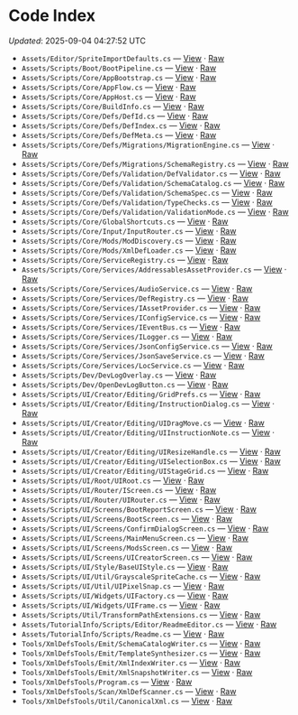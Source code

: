 # Code Index

_Updated_: 2025-09-04 04:27:52 UTC

- `Assets/Editor/SpriteImportDefaults.cs` — [View](https://github.com/Natangry/FantasyColony/blob/main/Assets/Editor/SpriteImportDefaults.cs) · [Raw](https://raw.githubusercontent.com/Natangry/FantasyColony/main/Assets/Editor/SpriteImportDefaults.cs)
- `Assets/Scripts/Boot/BootPipeline.cs` — [View](https://github.com/Natangry/FantasyColony/blob/main/Assets/Scripts/Boot/BootPipeline.cs) · [Raw](https://raw.githubusercontent.com/Natangry/FantasyColony/main/Assets/Scripts/Boot/BootPipeline.cs)
- `Assets/Scripts/Core/AppBootstrap.cs` — [View](https://github.com/Natangry/FantasyColony/blob/main/Assets/Scripts/Core/AppBootstrap.cs) · [Raw](https://raw.githubusercontent.com/Natangry/FantasyColony/main/Assets/Scripts/Core/AppBootstrap.cs)
- `Assets/Scripts/Core/AppFlow.cs` — [View](https://github.com/Natangry/FantasyColony/blob/main/Assets/Scripts/Core/AppFlow.cs) · [Raw](https://raw.githubusercontent.com/Natangry/FantasyColony/main/Assets/Scripts/Core/AppFlow.cs)
- `Assets/Scripts/Core/AppHost.cs` — [View](https://github.com/Natangry/FantasyColony/blob/main/Assets/Scripts/Core/AppHost.cs) · [Raw](https://raw.githubusercontent.com/Natangry/FantasyColony/main/Assets/Scripts/Core/AppHost.cs)
- `Assets/Scripts/Core/BuildInfo.cs` — [View](https://github.com/Natangry/FantasyColony/blob/main/Assets/Scripts/Core/BuildInfo.cs) · [Raw](https://raw.githubusercontent.com/Natangry/FantasyColony/main/Assets/Scripts/Core/BuildInfo.cs)
- `Assets/Scripts/Core/Defs/DefId.cs` — [View](https://github.com/Natangry/FantasyColony/blob/main/Assets/Scripts/Core/Defs/DefId.cs) · [Raw](https://raw.githubusercontent.com/Natangry/FantasyColony/main/Assets/Scripts/Core/Defs/DefId.cs)
- `Assets/Scripts/Core/Defs/DefIndex.cs` — [View](https://github.com/Natangry/FantasyColony/blob/main/Assets/Scripts/Core/Defs/DefIndex.cs) · [Raw](https://raw.githubusercontent.com/Natangry/FantasyColony/main/Assets/Scripts/Core/Defs/DefIndex.cs)
- `Assets/Scripts/Core/Defs/DefMeta.cs` — [View](https://github.com/Natangry/FantasyColony/blob/main/Assets/Scripts/Core/Defs/DefMeta.cs) · [Raw](https://raw.githubusercontent.com/Natangry/FantasyColony/main/Assets/Scripts/Core/Defs/DefMeta.cs)
- `Assets/Scripts/Core/Defs/Migrations/MigrationEngine.cs` — [View](https://github.com/Natangry/FantasyColony/blob/main/Assets/Scripts/Core/Defs/Migrations/MigrationEngine.cs) · [Raw](https://raw.githubusercontent.com/Natangry/FantasyColony/main/Assets/Scripts/Core/Defs/Migrations/MigrationEngine.cs)
- `Assets/Scripts/Core/Defs/Migrations/SchemaRegistry.cs` — [View](https://github.com/Natangry/FantasyColony/blob/main/Assets/Scripts/Core/Defs/Migrations/SchemaRegistry.cs) · [Raw](https://raw.githubusercontent.com/Natangry/FantasyColony/main/Assets/Scripts/Core/Defs/Migrations/SchemaRegistry.cs)
- `Assets/Scripts/Core/Defs/Validation/DefValidator.cs` — [View](https://github.com/Natangry/FantasyColony/blob/main/Assets/Scripts/Core/Defs/Validation/DefValidator.cs) · [Raw](https://raw.githubusercontent.com/Natangry/FantasyColony/main/Assets/Scripts/Core/Defs/Validation/DefValidator.cs)
- `Assets/Scripts/Core/Defs/Validation/SchemaCatalog.cs` — [View](https://github.com/Natangry/FantasyColony/blob/main/Assets/Scripts/Core/Defs/Validation/SchemaCatalog.cs) · [Raw](https://raw.githubusercontent.com/Natangry/FantasyColony/main/Assets/Scripts/Core/Defs/Validation/SchemaCatalog.cs)
- `Assets/Scripts/Core/Defs/Validation/SchemaSpec.cs` — [View](https://github.com/Natangry/FantasyColony/blob/main/Assets/Scripts/Core/Defs/Validation/SchemaSpec.cs) · [Raw](https://raw.githubusercontent.com/Natangry/FantasyColony/main/Assets/Scripts/Core/Defs/Validation/SchemaSpec.cs)
- `Assets/Scripts/Core/Defs/Validation/TypeChecks.cs` — [View](https://github.com/Natangry/FantasyColony/blob/main/Assets/Scripts/Core/Defs/Validation/TypeChecks.cs) · [Raw](https://raw.githubusercontent.com/Natangry/FantasyColony/main/Assets/Scripts/Core/Defs/Validation/TypeChecks.cs)
- `Assets/Scripts/Core/Defs/Validation/ValidationMode.cs` — [View](https://github.com/Natangry/FantasyColony/blob/main/Assets/Scripts/Core/Defs/Validation/ValidationMode.cs) · [Raw](https://raw.githubusercontent.com/Natangry/FantasyColony/main/Assets/Scripts/Core/Defs/Validation/ValidationMode.cs)
- `Assets/Scripts/Core/GlobalShortcuts.cs` — [View](https://github.com/Natangry/FantasyColony/blob/main/Assets/Scripts/Core/GlobalShortcuts.cs) · [Raw](https://raw.githubusercontent.com/Natangry/FantasyColony/main/Assets/Scripts/Core/GlobalShortcuts.cs)
- `Assets/Scripts/Core/Input/InputRouter.cs` — [View](https://github.com/Natangry/FantasyColony/blob/main/Assets/Scripts/Core/Input/InputRouter.cs) · [Raw](https://raw.githubusercontent.com/Natangry/FantasyColony/main/Assets/Scripts/Core/Input/InputRouter.cs)
- `Assets/Scripts/Core/Mods/ModDiscovery.cs` — [View](https://github.com/Natangry/FantasyColony/blob/main/Assets/Scripts/Core/Mods/ModDiscovery.cs) · [Raw](https://raw.githubusercontent.com/Natangry/FantasyColony/main/Assets/Scripts/Core/Mods/ModDiscovery.cs)
- `Assets/Scripts/Core/Mods/XmlDefLoader.cs` — [View](https://github.com/Natangry/FantasyColony/blob/main/Assets/Scripts/Core/Mods/XmlDefLoader.cs) · [Raw](https://raw.githubusercontent.com/Natangry/FantasyColony/main/Assets/Scripts/Core/Mods/XmlDefLoader.cs)
- `Assets/Scripts/Core/ServiceRegistry.cs` — [View](https://github.com/Natangry/FantasyColony/blob/main/Assets/Scripts/Core/ServiceRegistry.cs) · [Raw](https://raw.githubusercontent.com/Natangry/FantasyColony/main/Assets/Scripts/Core/ServiceRegistry.cs)
- `Assets/Scripts/Core/Services/AddressablesAssetProvider.cs` — [View](https://github.com/Natangry/FantasyColony/blob/main/Assets/Scripts/Core/Services/AddressablesAssetProvider.cs) · [Raw](https://raw.githubusercontent.com/Natangry/FantasyColony/main/Assets/Scripts/Core/Services/AddressablesAssetProvider.cs)
- `Assets/Scripts/Core/Services/AudioService.cs` — [View](https://github.com/Natangry/FantasyColony/blob/main/Assets/Scripts/Core/Services/AudioService.cs) · [Raw](https://raw.githubusercontent.com/Natangry/FantasyColony/main/Assets/Scripts/Core/Services/AudioService.cs)
- `Assets/Scripts/Core/Services/DefRegistry.cs` — [View](https://github.com/Natangry/FantasyColony/blob/main/Assets/Scripts/Core/Services/DefRegistry.cs) · [Raw](https://raw.githubusercontent.com/Natangry/FantasyColony/main/Assets/Scripts/Core/Services/DefRegistry.cs)
- `Assets/Scripts/Core/Services/IAssetProvider.cs` — [View](https://github.com/Natangry/FantasyColony/blob/main/Assets/Scripts/Core/Services/IAssetProvider.cs) · [Raw](https://raw.githubusercontent.com/Natangry/FantasyColony/main/Assets/Scripts/Core/Services/IAssetProvider.cs)
- `Assets/Scripts/Core/Services/IConfigService.cs` — [View](https://github.com/Natangry/FantasyColony/blob/main/Assets/Scripts/Core/Services/IConfigService.cs) · [Raw](https://raw.githubusercontent.com/Natangry/FantasyColony/main/Assets/Scripts/Core/Services/IConfigService.cs)
- `Assets/Scripts/Core/Services/IEventBus.cs` — [View](https://github.com/Natangry/FantasyColony/blob/main/Assets/Scripts/Core/Services/IEventBus.cs) · [Raw](https://raw.githubusercontent.com/Natangry/FantasyColony/main/Assets/Scripts/Core/Services/IEventBus.cs)
- `Assets/Scripts/Core/Services/ILogger.cs` — [View](https://github.com/Natangry/FantasyColony/blob/main/Assets/Scripts/Core/Services/ILogger.cs) · [Raw](https://raw.githubusercontent.com/Natangry/FantasyColony/main/Assets/Scripts/Core/Services/ILogger.cs)
- `Assets/Scripts/Core/Services/JsonConfigService.cs` — [View](https://github.com/Natangry/FantasyColony/blob/main/Assets/Scripts/Core/Services/JsonConfigService.cs) · [Raw](https://raw.githubusercontent.com/Natangry/FantasyColony/main/Assets/Scripts/Core/Services/JsonConfigService.cs)
- `Assets/Scripts/Core/Services/JsonSaveService.cs` — [View](https://github.com/Natangry/FantasyColony/blob/main/Assets/Scripts/Core/Services/JsonSaveService.cs) · [Raw](https://raw.githubusercontent.com/Natangry/FantasyColony/main/Assets/Scripts/Core/Services/JsonSaveService.cs)
- `Assets/Scripts/Core/Services/LocService.cs` — [View](https://github.com/Natangry/FantasyColony/blob/main/Assets/Scripts/Core/Services/LocService.cs) · [Raw](https://raw.githubusercontent.com/Natangry/FantasyColony/main/Assets/Scripts/Core/Services/LocService.cs)
- `Assets/Scripts/Dev/DevLogOverlay.cs` — [View](https://github.com/Natangry/FantasyColony/blob/main/Assets/Scripts/Dev/DevLogOverlay.cs) · [Raw](https://raw.githubusercontent.com/Natangry/FantasyColony/main/Assets/Scripts/Dev/DevLogOverlay.cs)
- `Assets/Scripts/Dev/OpenDevLogButton.cs` — [View](https://github.com/Natangry/FantasyColony/blob/main/Assets/Scripts/Dev/OpenDevLogButton.cs) · [Raw](https://raw.githubusercontent.com/Natangry/FantasyColony/main/Assets/Scripts/Dev/OpenDevLogButton.cs)
- `Assets/Scripts/UI/Creator/Editing/GridPrefs.cs` — [View](https://github.com/Natangry/FantasyColony/blob/main/Assets/Scripts/UI/Creator/Editing/GridPrefs.cs) · [Raw](https://raw.githubusercontent.com/Natangry/FantasyColony/main/Assets/Scripts/UI/Creator/Editing/GridPrefs.cs)
- `Assets/Scripts/UI/Creator/Editing/InstructionDialog.cs` — [View](https://github.com/Natangry/FantasyColony/blob/main/Assets/Scripts/UI/Creator/Editing/InstructionDialog.cs) · [Raw](https://raw.githubusercontent.com/Natangry/FantasyColony/main/Assets/Scripts/UI/Creator/Editing/InstructionDialog.cs)
- `Assets/Scripts/UI/Creator/Editing/UIDragMove.cs` — [View](https://github.com/Natangry/FantasyColony/blob/main/Assets/Scripts/UI/Creator/Editing/UIDragMove.cs) · [Raw](https://raw.githubusercontent.com/Natangry/FantasyColony/main/Assets/Scripts/UI/Creator/Editing/UIDragMove.cs)
- `Assets/Scripts/UI/Creator/Editing/UIInstructionNote.cs` — [View](https://github.com/Natangry/FantasyColony/blob/main/Assets/Scripts/UI/Creator/Editing/UIInstructionNote.cs) · [Raw](https://raw.githubusercontent.com/Natangry/FantasyColony/main/Assets/Scripts/UI/Creator/Editing/UIInstructionNote.cs)
- `Assets/Scripts/UI/Creator/Editing/UIResizeHandle.cs` — [View](https://github.com/Natangry/FantasyColony/blob/main/Assets/Scripts/UI/Creator/Editing/UIResizeHandle.cs) · [Raw](https://raw.githubusercontent.com/Natangry/FantasyColony/main/Assets/Scripts/UI/Creator/Editing/UIResizeHandle.cs)
- `Assets/Scripts/UI/Creator/Editing/UISelectionBox.cs` — [View](https://github.com/Natangry/FantasyColony/blob/main/Assets/Scripts/UI/Creator/Editing/UISelectionBox.cs) · [Raw](https://raw.githubusercontent.com/Natangry/FantasyColony/main/Assets/Scripts/UI/Creator/Editing/UISelectionBox.cs)
- `Assets/Scripts/UI/Creator/Editing/UIStageGrid.cs` — [View](https://github.com/Natangry/FantasyColony/blob/main/Assets/Scripts/UI/Creator/Editing/UIStageGrid.cs) · [Raw](https://raw.githubusercontent.com/Natangry/FantasyColony/main/Assets/Scripts/UI/Creator/Editing/UIStageGrid.cs)
- `Assets/Scripts/UI/Root/UIRoot.cs` — [View](https://github.com/Natangry/FantasyColony/blob/main/Assets/Scripts/UI/Root/UIRoot.cs) · [Raw](https://raw.githubusercontent.com/Natangry/FantasyColony/main/Assets/Scripts/UI/Root/UIRoot.cs)
- `Assets/Scripts/UI/Router/IScreen.cs` — [View](https://github.com/Natangry/FantasyColony/blob/main/Assets/Scripts/UI/Router/IScreen.cs) · [Raw](https://raw.githubusercontent.com/Natangry/FantasyColony/main/Assets/Scripts/UI/Router/IScreen.cs)
- `Assets/Scripts/UI/Router/UIRouter.cs` — [View](https://github.com/Natangry/FantasyColony/blob/main/Assets/Scripts/UI/Router/UIRouter.cs) · [Raw](https://raw.githubusercontent.com/Natangry/FantasyColony/main/Assets/Scripts/UI/Router/UIRouter.cs)
- `Assets/Scripts/UI/Screens/BootReportScreen.cs` — [View](https://github.com/Natangry/FantasyColony/blob/main/Assets/Scripts/UI/Screens/BootReportScreen.cs) · [Raw](https://raw.githubusercontent.com/Natangry/FantasyColony/main/Assets/Scripts/UI/Screens/BootReportScreen.cs)
- `Assets/Scripts/UI/Screens/BootScreen.cs` — [View](https://github.com/Natangry/FantasyColony/blob/main/Assets/Scripts/UI/Screens/BootScreen.cs) · [Raw](https://raw.githubusercontent.com/Natangry/FantasyColony/main/Assets/Scripts/UI/Screens/BootScreen.cs)
- `Assets/Scripts/UI/Screens/ConfirmDialogScreen.cs` — [View](https://github.com/Natangry/FantasyColony/blob/main/Assets/Scripts/UI/Screens/ConfirmDialogScreen.cs) · [Raw](https://raw.githubusercontent.com/Natangry/FantasyColony/main/Assets/Scripts/UI/Screens/ConfirmDialogScreen.cs)
- `Assets/Scripts/UI/Screens/MainMenuScreen.cs` — [View](https://github.com/Natangry/FantasyColony/blob/main/Assets/Scripts/UI/Screens/MainMenuScreen.cs) · [Raw](https://raw.githubusercontent.com/Natangry/FantasyColony/main/Assets/Scripts/UI/Screens/MainMenuScreen.cs)
- `Assets/Scripts/UI/Screens/ModsScreen.cs` — [View](https://github.com/Natangry/FantasyColony/blob/main/Assets/Scripts/UI/Screens/ModsScreen.cs) · [Raw](https://raw.githubusercontent.com/Natangry/FantasyColony/main/Assets/Scripts/UI/Screens/ModsScreen.cs)
- `Assets/Scripts/UI/Screens/UICreatorScreen.cs` — [View](https://github.com/Natangry/FantasyColony/blob/main/Assets/Scripts/UI/Screens/UICreatorScreen.cs) · [Raw](https://raw.githubusercontent.com/Natangry/FantasyColony/main/Assets/Scripts/UI/Screens/UICreatorScreen.cs)
- `Assets/Scripts/UI/Style/BaseUIStyle.cs` — [View](https://github.com/Natangry/FantasyColony/blob/main/Assets/Scripts/UI/Style/BaseUIStyle.cs) · [Raw](https://raw.githubusercontent.com/Natangry/FantasyColony/main/Assets/Scripts/UI/Style/BaseUIStyle.cs)
- `Assets/Scripts/UI/Util/GrayscaleSpriteCache.cs` — [View](https://github.com/Natangry/FantasyColony/blob/main/Assets/Scripts/UI/Util/GrayscaleSpriteCache.cs) · [Raw](https://raw.githubusercontent.com/Natangry/FantasyColony/main/Assets/Scripts/UI/Util/GrayscaleSpriteCache.cs)
- `Assets/Scripts/UI/Util/UIPixelSnap.cs` — [View](https://github.com/Natangry/FantasyColony/blob/main/Assets/Scripts/UI/Util/UIPixelSnap.cs) · [Raw](https://raw.githubusercontent.com/Natangry/FantasyColony/main/Assets/Scripts/UI/Util/UIPixelSnap.cs)
- `Assets/Scripts/UI/Widgets/UIFactory.cs` — [View](https://github.com/Natangry/FantasyColony/blob/main/Assets/Scripts/UI/Widgets/UIFactory.cs) · [Raw](https://raw.githubusercontent.com/Natangry/FantasyColony/main/Assets/Scripts/UI/Widgets/UIFactory.cs)
- `Assets/Scripts/UI/Widgets/UIFrame.cs` — [View](https://github.com/Natangry/FantasyColony/blob/main/Assets/Scripts/UI/Widgets/UIFrame.cs) · [Raw](https://raw.githubusercontent.com/Natangry/FantasyColony/main/Assets/Scripts/UI/Widgets/UIFrame.cs)
- `Assets/Scripts/Util/TransformPathExtensions.cs` — [View](https://github.com/Natangry/FantasyColony/blob/main/Assets/Scripts/Util/TransformPathExtensions.cs) · [Raw](https://raw.githubusercontent.com/Natangry/FantasyColony/main/Assets/Scripts/Util/TransformPathExtensions.cs)
- `Assets/TutorialInfo/Scripts/Editor/ReadmeEditor.cs` — [View](https://github.com/Natangry/FantasyColony/blob/main/Assets/TutorialInfo/Scripts/Editor/ReadmeEditor.cs) · [Raw](https://raw.githubusercontent.com/Natangry/FantasyColony/main/Assets/TutorialInfo/Scripts/Editor/ReadmeEditor.cs)
- `Assets/TutorialInfo/Scripts/Readme.cs` — [View](https://github.com/Natangry/FantasyColony/blob/main/Assets/TutorialInfo/Scripts/Readme.cs) · [Raw](https://raw.githubusercontent.com/Natangry/FantasyColony/main/Assets/TutorialInfo/Scripts/Readme.cs)
- `Tools/XmlDefsTools/Emit/SchemaCatalogWriter.cs` — [View](https://github.com/Natangry/FantasyColony/blob/main/Tools/XmlDefsTools/Emit/SchemaCatalogWriter.cs) · [Raw](https://raw.githubusercontent.com/Natangry/FantasyColony/main/Tools/XmlDefsTools/Emit/SchemaCatalogWriter.cs)
- `Tools/XmlDefsTools/Emit/TemplateSynthesizer.cs` — [View](https://github.com/Natangry/FantasyColony/blob/main/Tools/XmlDefsTools/Emit/TemplateSynthesizer.cs) · [Raw](https://raw.githubusercontent.com/Natangry/FantasyColony/main/Tools/XmlDefsTools/Emit/TemplateSynthesizer.cs)
- `Tools/XmlDefsTools/Emit/XmlIndexWriter.cs` — [View](https://github.com/Natangry/FantasyColony/blob/main/Tools/XmlDefsTools/Emit/XmlIndexWriter.cs) · [Raw](https://raw.githubusercontent.com/Natangry/FantasyColony/main/Tools/XmlDefsTools/Emit/XmlIndexWriter.cs)
- `Tools/XmlDefsTools/Emit/XmlSnapshotWriter.cs` — [View](https://github.com/Natangry/FantasyColony/blob/main/Tools/XmlDefsTools/Emit/XmlSnapshotWriter.cs) · [Raw](https://raw.githubusercontent.com/Natangry/FantasyColony/main/Tools/XmlDefsTools/Emit/XmlSnapshotWriter.cs)
- `Tools/XmlDefsTools/Program.cs` — [View](https://github.com/Natangry/FantasyColony/blob/main/Tools/XmlDefsTools/Program.cs) · [Raw](https://raw.githubusercontent.com/Natangry/FantasyColony/main/Tools/XmlDefsTools/Program.cs)
- `Tools/XmlDefsTools/Scan/XmlDefScanner.cs` — [View](https://github.com/Natangry/FantasyColony/blob/main/Tools/XmlDefsTools/Scan/XmlDefScanner.cs) · [Raw](https://raw.githubusercontent.com/Natangry/FantasyColony/main/Tools/XmlDefsTools/Scan/XmlDefScanner.cs)
- `Tools/XmlDefsTools/Util/CanonicalXml.cs` — [View](https://github.com/Natangry/FantasyColony/blob/main/Tools/XmlDefsTools/Util/CanonicalXml.cs) · [Raw](https://raw.githubusercontent.com/Natangry/FantasyColony/main/Tools/XmlDefsTools/Util/CanonicalXml.cs)
